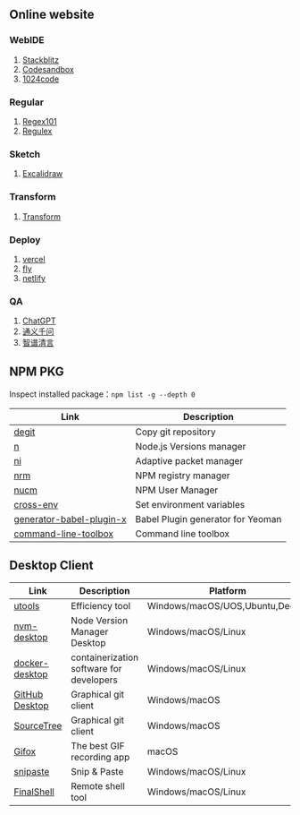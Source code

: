 ## Online website

### WebIDE
1. [Stackblitz](https://stackblitz.com/)
2. [Codesandbox](https://codesandbox.io/)
3. [1024code](https://1024code.com/)

### Regular
1. [Regex101](https://regex101.com/)
2. [Regulex](https://jex.im/regulex/)

###  Sketch
1. [Excalidraw](https://board.dooring.vip/)

### Transform
1. [Transform](https://transform.tools/)

### Deploy
1. [vercel](https://vercel.com)
2. [fly](https://fly.io/)
3. [netlify](https://www.netlify.com/)

### QA
1. [ChatGPT](https://chat.openai.com/)
2. [通义千问](https://tongyi.aliyun.com/qianwen/)
3. [智谱清言](https://chatglm.cn/main/alltoolsdetail)

## NPM PKG
Inspect installed package：`npm list -g --depth 0`

| Link | Description |
|------|-------------|
|[degit](https://www.npmjs.com/package/degit)|Copy git repository|
|[n](https://www.npmjs.com/package/n)|Node.js Versions manager|
|[ni](https://www.npmjs.com/package/@antfu/ni)|Adaptive packet manager|
|[nrm](https://www.npmjs.com/package/nrm)|NPM registry manager|
|[nucm](https://www.npmjs.com/package/nucm)|NPM User Manager|
|[cross-env](https://www.npmjs.com/package/cross-env)|Set environment variables|
|[generator-babel-plugin-x](https://www.npmjs.com/package/generator-babel-plugin-x)|Babel Plugin generator for Yeoman|
|[command-line-toolbox](https://www.npmjs.com/package/command-line-toolbox)|Command line toolbox|

## Desktop Client

| Link | Description | Platform |
|------|-------------|----------|
|[utools](https://www.u.tools/)|Efficiency tool|Windows/macOS/UOS,Ubuntu,Deepin|
|[nvm-desktop](https://github.com/1111mp/nvm-desktop)|Node Version Manager Desktop|Windows/macOS/Linux|
|[docker-desktop](https://www.docker.com/products/docker-desktop/)|containerization software for developers|Windows/macOS/Linux|
|[GitHub Desktop](https://desktop.github.com/)|Graphical git client|Windows/macOS|
|[SourceTree](https://www.sourcetreeapp.com/)|Graphical git client|Windows/macOS|
|[Gifox](https://gifox.app/)|The best GIF recording app|macOS|
|[snipaste](https://www.snipaste.com/index.html)|Snip & Paste|Windows/macOS/Linux|
|[FinalShell](https://www.hostbuf.com/c/131.html)|Remote shell tool|Windows/macOS/Linux|
